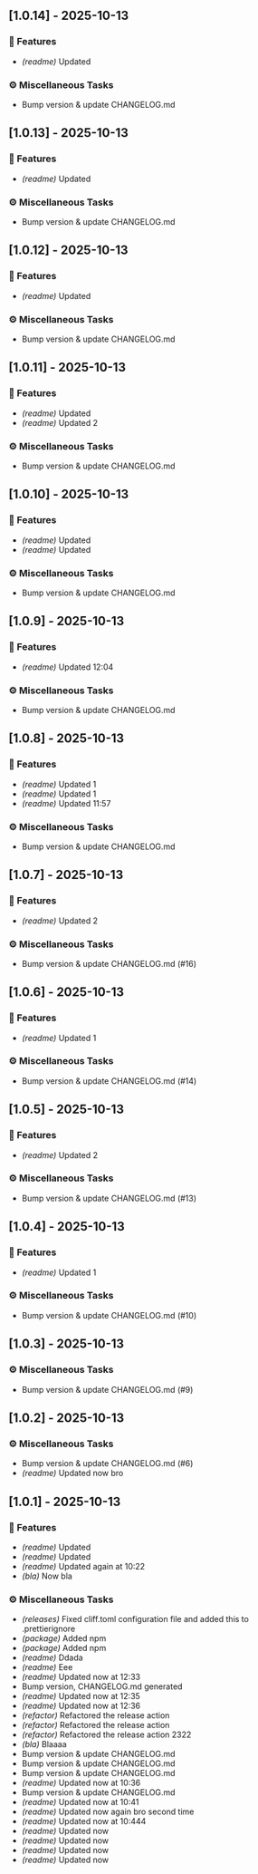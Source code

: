 ## [1.0.14] - 2025-10-13

### 🚀 Features

- *(readme)* Updated

### ⚙️ Miscellaneous Tasks

- Bump version & update CHANGELOG.md
## [1.0.13] - 2025-10-13

### 🚀 Features

- *(readme)* Updated

### ⚙️ Miscellaneous Tasks

- Bump version & update CHANGELOG.md
## [1.0.12] - 2025-10-13

### 🚀 Features

- *(readme)* Updated

### ⚙️ Miscellaneous Tasks

- Bump version & update CHANGELOG.md
## [1.0.11] - 2025-10-13

### 🚀 Features

- *(readme)* Updated
- *(readme)* Updated 2

### ⚙️ Miscellaneous Tasks

- Bump version & update CHANGELOG.md
## [1.0.10] - 2025-10-13

### 🚀 Features

- *(readme)* Updated
- *(readme)* Updated

### ⚙️ Miscellaneous Tasks

- Bump version & update CHANGELOG.md
## [1.0.9] - 2025-10-13

### 🚀 Features

- *(readme)* Updated 12:04

### ⚙️ Miscellaneous Tasks

- Bump version & update CHANGELOG.md
## [1.0.8] - 2025-10-13

### 🚀 Features

- *(readme)* Updated 1
- *(readme)* Updated 1
- *(readme)* Updated 11:57

### ⚙️ Miscellaneous Tasks

- Bump version & update CHANGELOG.md
## [1.0.7] - 2025-10-13

### 🚀 Features

- *(readme)* Updated 2

### ⚙️ Miscellaneous Tasks

- Bump version & update CHANGELOG.md (#16)
## [1.0.6] - 2025-10-13

### 🚀 Features

- *(readme)* Updated 1

### ⚙️ Miscellaneous Tasks

- Bump version & update CHANGELOG.md (#14)
## [1.0.5] - 2025-10-13

### 🚀 Features

- *(readme)* Updated 2

### ⚙️ Miscellaneous Tasks

- Bump version & update CHANGELOG.md (#13)
## [1.0.4] - 2025-10-13

### 🚀 Features

- *(readme)* Updated 1

### ⚙️ Miscellaneous Tasks

- Bump version & update CHANGELOG.md (#10)
## [1.0.3] - 2025-10-13

### ⚙️ Miscellaneous Tasks

- Bump version & update CHANGELOG.md (#9)
## [1.0.2] - 2025-10-13

### ⚙️ Miscellaneous Tasks

- Bump version & update CHANGELOG.md (#6)
- *(readme)* Updated now bro
## [1.0.1] - 2025-10-13

### 🚀 Features

- *(readme)* Updated
- *(readme)* Updated
- *(readme)* Updated again at 10:22
- *(bla)* Now bla

### ⚙️ Miscellaneous Tasks

- *(releases)* Fixed cliff.toml configuration file and added this to .prettierignore
- *(package)* Added npm
- *(package)* Added npm
- *(readme)* Ddada
- *(readme)* Eee
- *(readme)* Updated now at 12:33
- Bump version, CHANGELOG.md generated
- *(readme)* Updated now at 12:35
- *(readme)* Updated now at 12:36
- *(refactor)* Refactored the release action
- *(refactor)* Refactored the release action
- *(refactor)* Refactored the release action 2322
- *(bla)* Blaaaa
- Bump version & update CHANGELOG.md
- Bump version & update CHANGELOG.md
- Bump version & update CHANGELOG.md
- *(readme)* Updated now at 10:36
- Bump version & update CHANGELOG.md
- *(readme)* Updated now at 10:41
- *(readme)* Updated now again bro second time
- *(readme)* Updated now at 10:444
- *(readme)* Updated now
- *(readme)* Updated now
- *(readme)* Updated now
- *(readme)* Updated now
